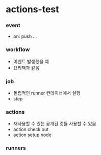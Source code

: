 # actions-test

### event

- on: push ...

### workflow

- 이벤트 발생했을 떄
- 요리책과 같음

### job

- 돌립적인 runner 컨테이너에서 실행
- step

### actions

- 재사용할 수 있는 공개된 것들 사용할 수 있음
- action check out
- action setup node

### runners
